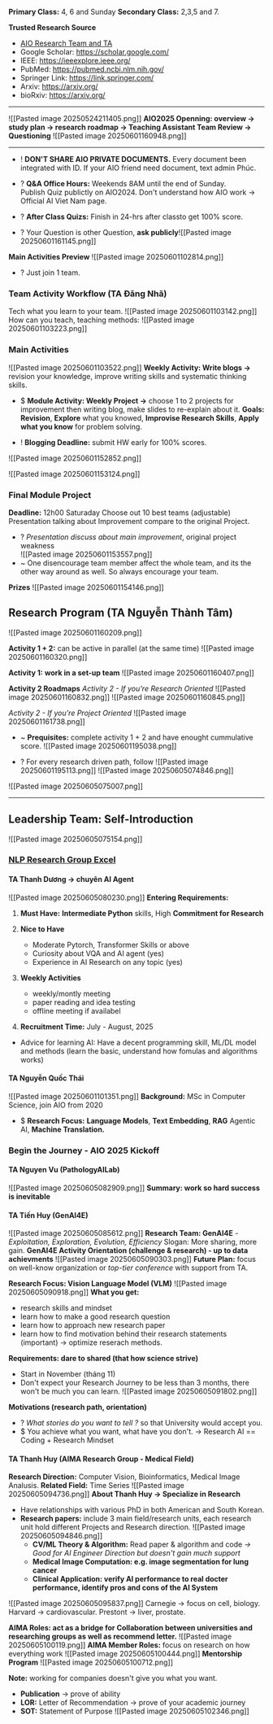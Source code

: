 **Primary Class:** 4, 6 and Sunday
**Secondary Class:** 2,3,5 and 7.

**Trusted Research Source**
+ [AIO Research Team and TA](https://docs.google.com/spreadsheets/d/1EunruXbKC_B9g3Q_zyTG0AZ-L6wfhlUOf8PKMO_DdYY/edit?gid=185037336#gid=185037336) 
+ Google Scholar: https://scholar.google.com/
+ IEEE: https://ieeexplore.ieee.org/
+ PubMed: https://pubmed.ncbi.nlm.nih.gov/
+ Springer Link: https://link.springer.com/
+ Arxiv: https://arxiv.org/
+ bioRxiv: https://arxiv.org/

---

![[Pasted image 20250524211405.png]]
**AIO2025 Openning: overview -> study plan -> research roadmap -> Teaching Assistant Team Review -> Questioning** 
![[Pasted image 20250601160948.png]]

---

+ ! **DON'T SHARE AIO PRIVATE DOCUMENTS.** Every document been integrated with ID. If your AIO friend need document, text admin Phúc.   
+ ? **Q&A Office Hours:** Weekends 8AM until the end of Sunday.   
	Publish Quiz publictly on AIO2024.
	Don't understand how AIO work -> Official AI Viet Nam page.
	 
+ ? **After Class Quizs:** Finish in 24-hrs after classto get 100% score. 

+ ? Your Question is other Question, **ask publicly**![[Pasted image 20250601161145.png]]


**Main Activities Preview** 
![[Pasted image 20250601102814.png]]
+ ? Just join 1 team.  

### Team Activity Workflow (TA Đăng Nhã)
Tech what you learn to your team. 
![[Pasted image 20250601103142.png]]
How can you teach, teaching methods:
![[Pasted image 20250601103223.png]]

### Main Activities
![[Pasted image 20250601103522.png]]
**Weekly Activity: Write blogs ->** revision your knowledge, improve writing skills and systematic thinking skills. 

+ $ **Module Activity: Weekly Project ->** choose 1 to 2 projects for improvement then writing blog, make slides to re-explain about it. 
	**Goals:** **Revision**, **Explore** what you knowed, **Improvise Research Skills**, **Apply what you know** for problem solving.   
	
+ ! **Blogging Deadline:** submit HW early for 100% scores.  

![[Pasted image 20250601152852.png]]

![[Pasted image 20250601153124.png]]

### Final Module Project
**Deadline:** 12h00 Saturaday
Choose out 10 best teams (adjustable) 
	Presentation talking about Improvement compare to the original Project.
+ ? *Presentation discuss about main improvement*, original project weakness  
![[Pasted image 20250601153557.png]]
+ ~ One disencourage team member affect the whole team, and its the other way around as well. So always encourage your team.    

**Prizes**
![[Pasted image 20250601154146.png]]


## Research Program (TA Nguyễn Thành Tâm)
![[Pasted image 20250601160209.png]]

**Activity 1 + 2:** can be active in parallel (at the same time)
![[Pasted image 20250601160320.png]]

**Activity 1:** **work in a set-up team** 
![[Pasted image 20250601160407.png]]

**Activity 2 Roadmaps**
*Activity 2 - If you're Research Oriented*
![[Pasted image 20250601160832.png]]
![[Pasted image 20250601160845.png]]

*Activity 2 - If you're Project Oriented*
![[Pasted image 20250601161738.png]]

+ ~ **Prequisites:** complete activity 1 + 2 and have enought cummulative score. ![[Pasted image 20250601195038.png]]

+ ? For every research driven path, follow
![[Pasted image 20250601195113.png]]
![[Pasted image 20250605074846.png]]


![[Pasted image 20250605075007.png]]

---
## Leadership Team: Self-Introduction
![[Pasted image 20250605075154.png]]


### [NLP Research Group Excel](https://docs.google.com/spreadsheets/d/1EunruXbKC_B9g3Q_zyTG0AZ-L6wfhlUOf8PKMO_DdYY/edit?gid=185037336#gid=185037336) 
#### TA Thanh Dương -> chuyên AI Agent 
![[Pasted image 20250605080230.png]]
**Entering Requirements:**
1) **Must Have:** **Intermediate Python** skills, High **Commitment for Research**
	
2) **Nice to Have**
	+ Moderate Pytorch, Transformer Skills or above
	+ Curiosity about VQA and AI agent (yes)
	+ Experience in AI Research on any topic (yes)
	
3) **Weekly Activities**
	+ weekly/montly meeting
	+ paper reading and idea testing
	+ offline meeting if availabel
	
4) **Recruitment Time:** July - August, 2025
	
 + Advice for learning AI: Have a decent programming skill, ML/DL model and methods (learn the basic, understand how fomulas and algorithms works)

#### TA Nguyễn Quốc Thái
![[Pasted image 20250601101351.png]]
**Background:** MSc in Computer Science, join AIO from 2020
+ $ **Research Focus:** **Language Models**, **Text Embedding**, **RAG** Agentic AI, **Machine Translation.** 

### Begin the Journey - AIO 2025 Kickoff
#### TA Nguyen Vu (PathologyAILab)
![[Pasted image 20250605082909.png]]
**Summary: work so hard success is inevitable**

#### TA Tiến Huy (GenAI4E)
![[Pasted image 20250605085612.png]]
**Research Team: GenAI4E** - *Exploitation, Exploration, Evolution, Efficiency*
Slogan: More sharing, more gain. 
**GenAI4E Activity Orientation (challenge & research) - up to data achievments**
![[Pasted image 20250605090303.png]]
**Future Plan:** focus on well-know organization or *top-tier conference* with support from TA. 

**Research Focus: Vision Language Model (VLM)**
![[Pasted image 20250605090918.png]]
**What you get:**
+ research skills and mindset
+ learn how to make a good research question
+ learn how to approach new research paper
+ learn how to find motivation behind their research statements (important) -> optimize reserach methods.

**Requirements: dare to shared (that how science strive)**  
+ Start in November (tháng 11)
+ Don't expect your Research Journey to be less than 3 months, there won't be much you can learn. 
![[Pasted image 20250605091802.png]]

**Motivations (research path, orientation)** 
+ ? *What stories do you want to tell ?* so that University would accept you. 
 + $ You achieve what you want, what have you don't. 
-> Research AI == Coding + Research Mindset

#### TA Thanh Huy (AIMA Research Group - Medical Field)
**Research Direction:** Computer Vision, Bioinformatics, Medical Image Analusis. 
**Related Field:** Time Series 
![[Pasted image 20250605094736.png]]
**About Thanh Huy -> Specialize in Research** 
+ Have relationships with various PhD in both American and South Korean.  
+ **Research papers:** include 3 main field/research units, each research unit hold different Projects and Research direction. 
	![[Pasted image 20250605094846.png]]
	+ **CV/ML Theory & Algorithm:** Read paper & algorithm and code *-> Good for AI Engineer Direction but doesn't gain much support* 
	+ **Medical Image Computation: e.g. image segmentation for lung cancer**
	+ **Clinical Application: verify AI performance to real docter performance, identify pros and cons of the AI System**
	
![[Pasted image 20250605095837.png]]
	Carnegie -> focus on cell, biology.
	Harvard -> cardiovascular.
	Prestont -> liver, prostate.  
	
**AIMA Roles: act as a bridge for Collaboration between universities and researching groups as well as recommend letter.** 
![[Pasted image 20250605100119.png]]
**AIMA Member Roles:** focus on research on how everything work
![[Pasted image 20250605100444.png]]
**Mentorship Program**
![[Pasted image 20250605100712.png]]

**Note:** working for companies doesn't give you what you want.
+ **Publication** -> prove of ability
+ **LOR:** Letter of Recommendation -> prove of your academic journey  
+ **SOT:** Statement of Purpose 
![[Pasted image 20250605102346.png]]


